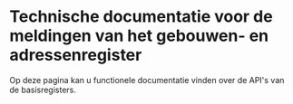 # Technische documentatie voor de meldingen van het gebouwen- en adressenregister
<div class="vl-typography">
    <p class="vl-introduction"> 
   Op deze pagina kan u functionele documentatie vinden over de API's van de basisregisters.
    </p>
</div>
